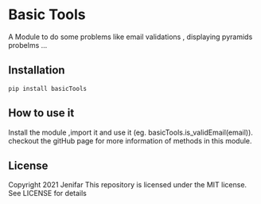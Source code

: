 # Basic Tools    
A Module to do some problems like email validations , displaying pyramids probelms ...

## Installation
```pip install basicTools```

## How to use it
Install the module ,import it and use it (eg. basicTools.is_validEmail(email)).
checkout the gitHub page for more information of methods in this module.


## License
Copyright 2021 Jenifar
This repository is licensed under the MIT license.
See LICENSE for details